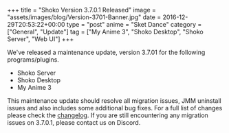 +++
title = "Shoko Version 3.7.0.1 Released"
image = "assets/images/blog/Version-3701-Banner.jpg"
date = 2016-12-29T20:53:22+00:00
type = "post"
anime = "Sket Dance"
category = ["General", "Update"]
tag = ["My Anime 3", "Shoko Desktop", "Shoko Server", "Web UI"]
+++

We've released a maintenance update, version 3.7.01 for the following programs/plugins.

-   Shoko Server
-   Shoko Desktop
-   My Anime 3

This maintenance update should resolve all migration issues, JMM uninstall issues and also includes some additional bug fixes. For a full list of changes please check the [changelog](https://docs.shokoanime.com/changelog). If you are still encountering any migration issues on 3.7.0.1, please contact us on Discord.
